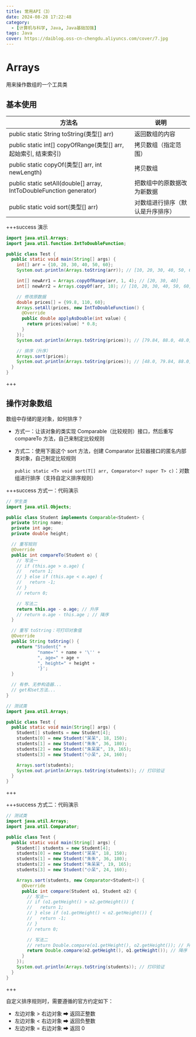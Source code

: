 ```yaml
---
title: 常用API（3）
date: 2024-08-28 17:22:48
category:
  - [计算机与科学, Java, Java基础加强]
tags: Java
cover: https://daiblog.oss-cn-chengdu.aliyuncs.com/cover/7.jpg
---
```


# Arrays

用来操作数组的一个工具类

## 基本使用

| 方法名                                                              | 说明                             |
| ------------------------------------------------------------------- | -------------------------------- |
| public static String toString(类型[] arr)                           | 返回数组的内容                   |
| public static int[] copyOfRange(类型[] arr, 起始索引, 结束索引)     | 拷贝数组（指定范围）             |
| public static copyOf(类型[] arr, int newLength)                     | 拷贝数组                         |
| public static setAll(double[] array, IntToDoubleFunction generator) | 把数组中的原数据改为新数据       |
| public static void sort(类型[] arr)                                 | 对数组进行排序（默认是升序排序） |

+++success 演示

```java
import java.util.Arrays;
import java.util.function.IntToDoubleFunction;

public class Test {
  public static void main(String[] args) {
    int[] arr = {10, 20, 30, 40, 50, 60};
    System.out.println(Arrays.toString(arr)); // [10, 20, 30, 40, 50, 60]

    int[] newArr1 = Arrays.copyOfRange(arr, 1, 4); // [20, 30, 40]
    int[] newArr2 = Arrays.copyOf(arr, 10); // [10, 20, 30, 40, 50, 60, 0, 0, 0, 0]

    // 修改原数据
    double prices[] = {99.8, 110, 60};
    Arrays.setAll(prices, new IntToDoubleFunction() {
      @Override
      public double applyAsDouble(int value) {
        return prices[value] * 0.8;
      }
    });
    System.out.println(Arrays.toString(prices)); // [79.84, 88.0, 48.0]

    // 排序（升序）
    Arrays.sort(prices);
    System.out.println(Arrays.toString(prices)); // [48.0, 79.84, 88.0]
  }
}
```

+++

## 操作对象数组

数组中存储的是对象，如何排序？

- 方式一：让该对象的类实现 Comparable（比较规则）接口，然后重写 compareTo 方法，自己来制定比较规则

- 方式二：使用下面这个 sort 方法，创建 Comparator 比较器接口的匿名内部类对象，自己制定比较规则

  `public static <T> void sort(T[] arr, Comparator<? super T> c)`：对数组进行排序（支持自定义排序规则）

+++success 方式一：代码演示

```java
// 学生类
import java.util.Objects;

public class Student implements Comparable<Student> {
  private String name;
  private int age;
  private double height;

  // 重写规则
  @Override
  public int compareTo(Student o) {
    // 写法一
    // if (this.age > o.age) {
    //   return 1;
    // } else if (this.age < o.age) {
    //   return -1;
    // }
    // return 0;

    // 写法二
    return this.age - o.age; // 升序
    // return o.age - this.age ; // 降序
  }

  // 重写 toString：可打印对象值
  @Override
  public String toString() {
    return "Student{" +
            "name='" + name + '\'' +
            ", age=" + age +
            ", height=" + height +
            '}';
  }

  // 有参、无参构造器...
  // get和set方法...
}
```

```java
// 测试类
import java.util.Arrays;

public class Test {
  public static void main(String[] args) {
    Student[] students = new Student[4];
    students[0] = new Student("呆呆", 18, 150);
    students[1] = new Student("朱朱", 36, 180);
    students[2] = new Student("朱呆呆", 19, 165);
    students[3] = new Student("小呆", 24, 160);

    Arrays.sort(students);
    System.out.println(Arrays.toString(students)); // 打印验证
  }
}
```

+++

+++success 方式二：代码演示

```java
// 测试类
import java.util.Arrays;
import java.util.Comparator;

public class Test {
  public static void main(String[] args) {
    Student[] students = new Student[4];
    students[0] = new Student("呆呆", 18, 150);
    students[1] = new Student("朱朱", 36, 180);
    students[2] = new Student("朱呆呆", 19, 165);
    students[3] = new Student("小呆", 24, 160);

    Arrays.sort(students, new Comparator<Student>() {
      @Override
      public int compare(Student o1, Student o2) {
        // 写法一
        // if (o1.getHeight() > o2.getHeight()) {
        //   return 1;
        // } else if (o1.getHeight() < o2.getHeight()) {
        //   return -1;
        // }
        // return 0;

        // 写法二
        // return Double.compare(o1.getHeight(), o2.getHeight()); // 升序
        return Double.compare(o2.getHeight(), o1.getHeight()); // 降序
      }
    });
    System.out.println(Arrays.toString(students)); // 打印验证
  }
}
```

+++

自定义排序规则时，需要遵循的官方约定如下：

- 左边对象 > 右边对象 ➡ 返回正整数
- 左边对象 < 右边对象 ➡ 返回负整数
- 左边对象 = 右边对象 ➡ 返回 0
